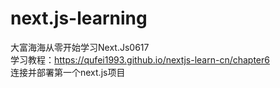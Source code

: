 # next.js-learning
大富海海从零开始学习Next.Js0617  
学习教程：https://qufei1993.github.io/nextjs-learn-cn/chapter6  
连接并部署第一个next.js项目  
